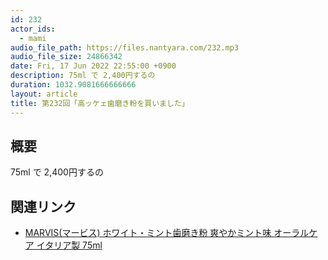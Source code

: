 ```yaml
---
id: 232
actor_ids:
  - mami
audio_file_path: https://files.nantyara.com/232.mp3
audio_file_size: 24866342
date: Fri, 17 Jun 2022 22:55:00 +0900
description: 75ml で 2,400円するの
duration: 1032.9081666666666
layout: article
title: 第232回「高ッケェ歯磨き粉を買いました」
---
```

## 概要

75ml で 2,400円するの

## 関連リンク

* [MARVIS(マービス) ホワイト・ミント歯磨き粉 爽やかミント味 オーラルケア イタリア製 75ml](https://www.amazon.co.jp/dp/B000MEKG30)
